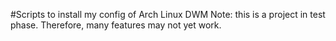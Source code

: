 #Scripts to install my config of Arch Linux DWM
Note: this is a project in test phase. Therefore, many features may not yet work.
